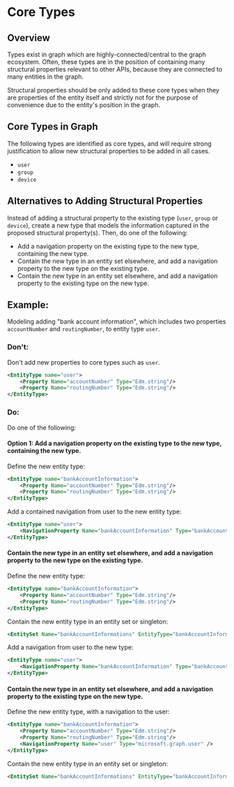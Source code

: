 # Core Types

## Overview

Types exist in graph which are highly-connected/central to the graph ecosystem. Often, these types are in the position of containing many structural properties relevant to other APIs, because they are connected to many entities in the graph.

Structural properties should be only added to these core types when they are properties of the entity itself and strictly not for the purpose of convenience due to the entity's position in the graph.

## Core Types in Graph

The following types are identified as core types, and will require strong justification to allow new structural properties to be added in all cases.

- ```user```
- ```group```
- ```device```

## Alternatives to Adding Structural Properties

Instead of adding a structural property to the existing type (`user`, `group` or `device`), create a new type that models the information captured in the proposed structural property(s).
Then, do one of the following:
- Add a navigation property on the existing type to the new type, containing the new type.
- Contain the new type in an entity set elsewhere, and add a navigation property to the new type on the existing type.
- Contain the new type in an entity set elsewhere, and add a navigation property to the existing type on the new type.

## Example:

Modeling adding "bank account information", which includes two properties `accountNumber` and `routingNumber`, to entity type ```user```.

### Don't:

Don't add new properties to core types such as `user`.

```xml
<EntityType name="user">
    <Property Name="accountNumber" Type="Edm.string"/>
    <Property Name="routingNumber" Type="Edm.string"/>
</EntityType>
```

### Do:

Do one of the following:

#### Option 1: Add a navigation property on the existing type to the new type, containing the new type.

Define the new entity type:
```xml
<EntityType name="bankAccountInformation">
    <Property Name="accountNumber" Type="Edm.string"/>
    <Property Name="routingNumber" Type="Edm.string"/>
</EntityType>
```

Add a contained navigation from user to the new entity type:
```xml
<EntityType name="user">
    <NavigationProperty Name="bankAccountInformation" Type="bankAccountInformation" ContainsTarget="true"/>
</EntityType>
```

#### Contain the new type in an entity set elsewhere, and add a navigation property to the new type on the existing type.

Define the new entity type:
```xml
<EntityType name="bankAccountInformation">
    <Property Name="accountNumber" Type="Edm.string"/>
    <Property Name="routingNumber" Type="Edm.string"/>
</EntityType>
```

Contain the new entity type in an entity set or singleton:
```xml
<EntitySet Name="bankAccountInformations" EntityType="bankAccountInformation">
```

Add a navigation from user to the new type:
```xml
<EntityType name="user">
    <NavigationProperty Name="bankAccountInformation" Type="bankAccountInformation" />
</EntityType>
```

#### Contain the new type in an entity set elsewhere, and add a navigation property to the existing type on the new type.

Define the new entity type, with a navigation to the user:
```xml
<EntityType name="bankAccountInformation">
    <Property Name="accountNumber" Type="Edm.string"/>
    <Property Name="routingNumber" Type="Edm.string"/>
    <NavigationProperty Name="user" Type="microsoft.graph.user" />
</EntityType>
```

Contain the new entity type in an entity set or singleton:
```xml
<EntitySet Name="bankAccountInformations" EntityType="bankAccountInformation">
```
